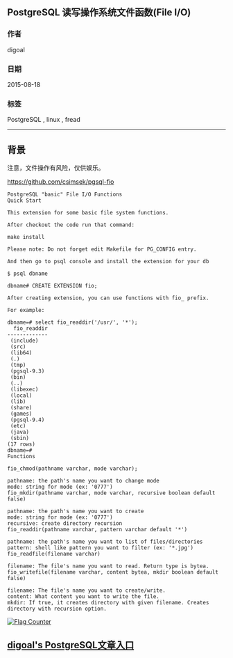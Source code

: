 ## PostgreSQL 读写操作系统文件函数(File I/O)  
                                                                 
### 作者                                                
digoal                                                
                                                
### 日期                                                 
2015-08-18                                          
                                                  
### 标签                                                
PostgreSQL , linux , fread    
                                                            
----                                                            
                                                             
## 背景                                                 
注意，文件操作有风险，仅供娱乐。  
  
https://github.com/csimsek/pgsql-fio  
  
```  
PostgreSQL "basic" File I/O Functions  
Quick Start  
  
This extension for some basic file system functions.  
  
After checkout the code run that command:  
  
make install  
  
Please note: Do not forget edit Makefile for PG_CONFIG entry.  
  
And then go to psql console and install the extension for your db  
  
$ psql dbname  
  
dbname# CREATE EXTENSION fio;  
  
After creating extension, you can use functions with fio_ prefix.  
  
For example:  
  
dbname=# select fio_readdir('/usr/', '*');  
  fio_readdir   
-------------  
 (include)  
 (src)  
 (lib64)  
 (.)  
 (tmp)  
 (pgsql-9.3)  
 (bin)  
 (..)  
 (libexec)  
 (local)  
 (lib)  
 (share)  
 (games)  
 (pgsql-9.4)  
 (etc)  
 (java)  
 (sbin)  
(17 rows)  
dbname=#   
Functions  
  
fio_chmod(pathname varchar, mode varchar);  
  
pathname: the path's name you want to change mode  
mode: string for mode (ex: '0777')  
fio_mkdir(pathname varchar, mode varchar, recursive boolean default false)  
  
pathname: the path's name you want to create  
mode: string for mode (ex: '0777')  
recursive: create directory recursion  
fio_readdir(pathname varchar, pattern varchar default '*')  
  
pathname: the path's name you want to list of files/directories  
pattern: shell like pattern you want to filter (ex: '*.jpg')  
fio_readfile(filename varchar)  
  
filename: The file's name you want to read. Return type is bytea.  
fio_writefile(filename varchar, content bytea, mkdir boolean default false)  
  
filename: The file's name you want to create/write.  
content: What content you want to write the file.  
mkdir: If true, it creates directory with given filename. Creates directory with recursion option.  
```  
  
<a rel="nofollow" href="http://info.flagcounter.com/h9V1"  ><img src="http://s03.flagcounter.com/count/h9V1/bg_FFFFFF/txt_000000/border_CCCCCC/columns_2/maxflags_12/viewers_0/labels_0/pageviews_0/flags_0/"  alt="Flag Counter"  border="0"  ></a>  
  
  
  
  
## [digoal's PostgreSQL文章入口](https://github.com/digoal/blog/blob/master/README.md "22709685feb7cab07d30f30387f0a9ae")
  
